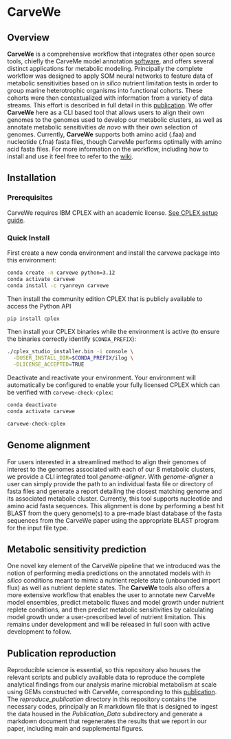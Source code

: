 # CarveWe
## Overview
**CarveWe** is a comprehensive workflow that integrates other open source tools, chiefly the CarveMe model annotation [software](https://github.com/cdanielmachado/carveme), and offers several distinct applications for metabolic modeling. Principally the complete workflow was designed to apply SOM neural networks to feature data of metabolic sensitivities based on *in silico* nutrient limitation tests in order to group marine heterotrophic organisms into functional cohorts. These cohorts were then contextualized with information from a variety of data streams. This effort is described in full detail in this [publication](https://www.biorxiv.org/content/10.1101/2024.05.29.596556v1.abstract). We offer **CarveWe** here as a CLI based tool that allows users to align their own genomes to the genomes used to develop our metabolic clusters, as well as annotate metabolic sensitivities *de novo* with their own selection of genomes. Currently, **CarveWe** supports both amino acid (.faa) and nucleotide (.fna) fasta files, though CarveMe performs optimally with amino acid fasta files. For more information on the workflow, including how to install and use it feel free to refer to the [wiki](https://github.com/ryanreyn/CarveWe/wiki).

## Installation

### Prerequisites
CarveWe requires IBM CPLEX with an academic license. [See CPLEX setup guide](docs/CPLEX_SETUP.md).

### Quick Install
First create a new conda environment and install the carvewe package into this environment:
```bash
conda create -n carvewe python=3.12
conda activate carvewe
conda install -c ryanreyn carvewe
```

Then install the community edition CPLEX that is publicly available to access the Python API
```bash
pip install cplex
```

Then install your CPLEX binaries while the environment is active (to ensure the binaries correctly identify `$CONDA_PREFIX`):
```bash
./cplex_studio_installer.bin -i console \
  -DUSER_INSTALL_DIR=$CONDA_PREFIX/ilog \
  -DLICENSE_ACCEPTED=TRUE
```

Deactivate and reactivate your environment. Your environment will automatically be configured to enable your fully licensed CPLEX which can be verified with `carvewe-check-cplex`:
```bash
conda deactivate
conda activate carvewe

carvewe-check-cplex
```

## Genome alignment
For users interested in a streamlined method to align their genomes of interest to the genomes associated with each of our 8 metabolic clusters, we provide a CLI integrated tool *genome-aligner*. With *genome-aligner* a user can simply provide the path to an individual fasta file or directory of fasta files and generate a report detailing the closest matching genome and its associated metabolic cluster. Currently, this tool supports nucleotide and amino acid fasta sequences. This alignment is done by performing a best hit BLAST from the query genome(s) to a pre-made blast database of the fasta sequences from the CarveWe paper using the appropriate BLAST program for the input file type.

## Metabolic sensitivity prediction
One novel key element of the CarveWe pipeline that we introduced was the notion of performing media predictions on the annotated models with *in silico* conditions meant to mimic a nutrient replete state (unbounded import flux) as well as nutrient deplete states. The **CarveWe** tools also offers a more extensive workflow that enables the user to annotate new CarveMe model ensembles, predict metabolic fluxes and model growth under nutrient replete conditions, and then predict metabolic sensitivities by calculating model growth under a user-prescribed level of nutrient limitation. This remains under development and will be released in full soon with active development to follow.

## Publication reproduction
Reproducible science is essential, so this repository also houses the relevant scripts and publicly available data to reproduce the complete analytical findings from our analysis marine microbial metabolism at scale using GEMs constructed with CarveMe, corresponding to this [publication](https://www.biorxiv.org/content/10.1101/2024.05.29.596556v1.abstract). The *reproduce_publication* directory in this repository contains the necessary codes, principally an R markdown file that is designed to ingest the data housed in the 
*Publication_Data* subdirectory and generate a markdown document that regenerates the results that we report in our paper, including main and supplemental figures.